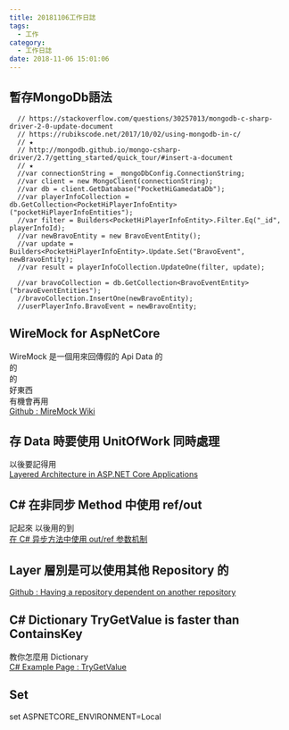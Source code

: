 ```yaml
---
title: 20181106工作日誌
tags:
  - 工作
category:
  - 工作日誌
date: 2018-11-06 15:01:06
---
```

## 暫存MongoDb語法 ##

```
  // https://stackoverflow.com/questions/30257013/mongodb-c-sharp-driver-2-0-update-document
  // https://rubikscode.net/2017/10/02/using-mongodb-in-c/
  // ★
  // http://mongodb.github.io/mongo-csharp-driver/2.7/getting_started/quick_tour/#insert-a-document
  // ★
  //var connectionString = _mongoDbConfig.ConnectionString;
  //var client = new MongoClient(connectionString);
  //var db = client.GetDatabase("PocketHiGamedataDb");
  //var playerInfoCollection = db.GetCollection<PocketHiPlayerInfoEntity>("pocketHiPlayerInfoEntities");
  //var filter = Builders<PocketHiPlayerInfoEntity>.Filter.Eq("_id", playerInfoId);
  //var newBravoEntity = new BravoEventEntity();
  //var update = Builders<PocketHiPlayerInfoEntity>.Update.Set("BravoEvent", newBravoEntity);
  //var result = playerInfoCollection.UpdateOne(filter, update);

  //var bravoCollection = db.GetCollection<BravoEventEntity>("bravoEventEntities");
  //bravoCollection.InsertOne(newBravoEntity);
  //userPlayerInfo.BravoEvent = newBravoEntity;
```

## WireMock for AspNetCore ##

WireMock 是一個用來回傳假的 Api Data 的  
的  
的  
好東西  
有機會再用  
[Github : MireMock Wiki](https://github.com/WireMock-Net/WireMock.Net/wiki/WireMock-as-a-(Azure)-Web-App)

## 存 Data 時要使用 UnitOfWork 同時處理 ##

以後要記得用  
[Layered Architecture in ASP.NET Core Applications](https://programmingwithmosh.com/asp-net/layered-architecture/)

## C# 在非同步 Method 中使用 ref/out ##

記起來 以後用的到  
[在 C# 异步方法中使用 out/ref 参数机制](https://blog.csdn.net/cheer_cheer/article/details/52107328)  

## Layer 層別是可以使用其他 Repository 的 ##

[Github : Having a repository dependent on another repository](https://stackoverflow.com/questions/30118599/having-a-repository-dependent-on-another-repository)  

## C# Dictionary TryGetValue is faster than ContainsKey ##

教你怎麼用 Dictionary  
[C# Example Page : TryGetValue](https://www.dotnetperls.com/trygetvalue)  

## Set ##

set ASPNETCORE_ENVIRONMENT=Local